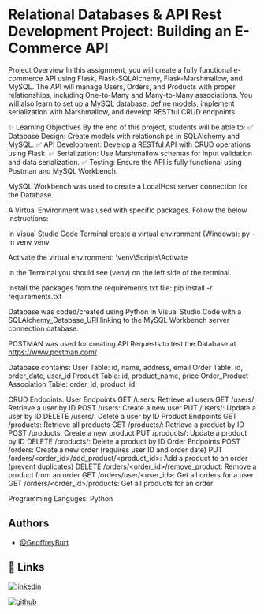 
# Relational Databases & API Rest Development Project: Building an E-Commerce API

Project Overview
In this assignment, you will create a fully functional e-commerce API using Flask, Flask-SQLAlchemy, Flask-Marshmallow, and MySQL. The API will manage Users, Orders, and Products with proper relationships, including One-to-Many and Many-to-Many associations. You will also learn to set up a MySQL database, define models, implement serialization with Marshmallow, and develop RESTful CRUD endpoints.

✨ Learning Objectives
By the end of this project, students will be able to:
✅ Database Design: Create models with relationships in SQLAlchemy and MySQL.
✅ API Development: Develop a RESTful API with CRUD operations using Flask.
✅ Serialization: Use Marshmallow schemas for input validation and data serialization.
✅ Testing: Ensure the API is fully functional using Postman and MySQL Workbench.


MySQL Workbench was used to create a LocalHost server connection for the Database. 

A Virtual Environment was used with specific packages. Follow the below instructions:

In Visual Studio Code Terminal create a virtual environment (Windows): py -m venv venv

Activate the virtual environment:
\venv\Scripts\Activate

In the Terminal you should see (venv) on the left side of the terminal.

Install the packages from the requirements.txt file:
pip install -r requirements.txt

Database was coded/created using Python in Visual Studio Code with a SQLAlchemy_Database_URI linking to the MySQL Workbench server connection database.

POSTMAN was used for creating API Requests to test the Database at https://www.postman.com/

Database contains:
User Table: id, name, address, email
Order Table: id, order_date, user_id
Product Table: id, product_name, price
Order_Product Association Table: order_id, product_id

CRUD Endpoints:
User Endpoints
    GET /users: Retrieve all users
    GET /users/<id>: Retrieve a user by ID
    POST /users: Create a new user
    PUT /users/<id>: Update a user by ID
    DELETE /users/<id>: Delete a user by ID
Product Endpoints
    GET /products: Retrieve all products
    GET /products/<id>: Retrieve a product by ID
    POST /products: Create a new product
    PUT /products/<id>: Update a product by ID
    DELETE /products/<id>: Delete a product by ID
Order Endpoints
    POST /orders: Create a new order (requires user ID and order date)
    PUT /orders/<order_id>/add_product/<product_id>: Add a product to an order (prevent duplicates)
    DELETE /orders/<order_id>/remove_product: Remove a product from an order
    GET /orders/user/<user_id>: Get all orders for a user
    GET /orders/<order_id>/products: Get all products for an order

Programming Languges:
Python


## Authors

- [@GeoffreyBurt](https://github.com/GJBURT)


## 🔗 Links
[![linkedin](https://img.shields.io/badge/linkedin-0A66C2?style=for-the-badge&logo=linkedin&logoColor=white)](https://www.linkedin.com/in/geoffreyjburt/)

[![github](https://img.shields.io/badge/github-181717?style=for-the-badge&logo=github&logoColor=white)](https://github.com/GJBURT)


